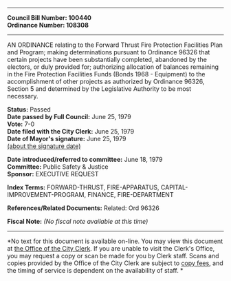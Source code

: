 * * * * *  
  
**Council Bill Number: [](#h0)[](#h2)100440**   
**Ordinance Number: 108308**  
  
* * * * *  
  
AN ORDINANCE relating to the Forward Thrust Fire Protection Facilities Plan and Program; making determinations pursuant to Ordinance 96326 that certain projects have been substantially completed, abandoned by the electors, or duly provided for; authorizing allocation of balances remaining in the Fire Protection Facilities Funds (Bonds 1968 - Equipment) to the accomplishment of other projects as authorized by Ordinance 96326, Section 5 and determined by the Legislative Authority to be most necessary.  
  
**Status:** Passed   
**Date passed by Full Council:** June 25, 1979   
**Vote:** 7-0   
**Date filed with the City Clerk:** June 25, 1979   
**Date of Mayor's signature:** June 25, 1979   
[(about the signature date)](/~public/approvaldate.htm)   
  
  
**Date introduced/referred to committee:** June 18, 1979   
**Committee:** Public Safety & Justice   
**Sponsor:** EXECUTIVE REQUEST   
  
**Index Terms:** FORWARD-THRUST, FIRE-APPARATUS, CAPITAL-IMPROVEMENT-PROGRAM, FINANCE, FIRE-DEPARTMENT  
  
**References/Related Documents:** Related: Ord 96326  
  
**Fiscal Note:** *(No fiscal note available at this time)*  
  
* * * * *  
  
*No text for this document is available on-line. You may view this document at [the Office of the City Clerk](http://www.seattle.gov/leg/clerk/contactUs.htm). If you are unable to visit the Clerk's Office, you may request a copy or scan be made for you by Clerk staff. Scans and copies provided by the Office of the City Clerk are subject to [copy fees](http://clerk.seattle.gov/~public/clerkfees.htm), and the timing of service is dependent on the availability of staff. *  
  
  
